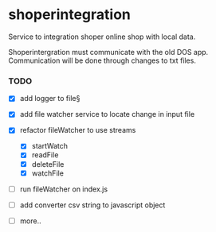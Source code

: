 # shoperintegration
Service to integration shoper online shop with local data.

Shoperintergration must communicate with the old DOS app. Communication will be done through changes to txt files.

### TODO
* [X] add logger to file§
* [X] add file watcher service to locate change in input file
* [X] refactor fileWatcher to use streams
    - [X] startWatch
    - [X] readFile
    - [X] deleteFile
    - [X] watchFile
* [ ] run fileWatcher on index.js
* [ ] add converter csv string to javascript object
* [ ] more..

